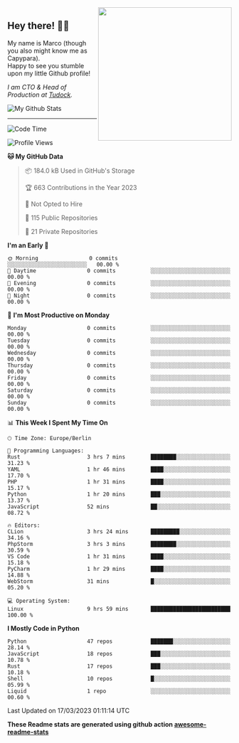 <img src="https://capypara.de/para_logo.png?a=13" align="right" width="300">

## Hey there! 👋🙃
My name is Marco (though you also might know me as Capypara).  
Happy to see you stumble upon my little Github profile!

*I am CTO & Head of Production at <a href="http://tudock.de">Tudock</a>.*


![My Github Stats](https://github-readme-stats.vercel.app/api?username=theCapypara&show_icons=true&title_color=8ea106&text_color=ffffff&icon_color=8ea106&bg_color=2F343F&hide_border=1)

---
<!--START_SECTION:waka-->
![Code Time](http://img.shields.io/badge/Code%20Time-2%2C240%20hrs%204%20mins-blue)

![Profile Views](http://img.shields.io/badge/Profile%20Views-2-blue)

**🐱 My GitHub Data** 

> 📦 184.0 kB Used in GitHub's Storage 
 > 
> 🏆 663 Contributions in the Year 2023
 > 
> 🚫 Not Opted to Hire
 > 
> 📜 115 Public Repositories 
 > 
> 🔑 21 Private Repositories 
 > 
**I'm an Early 🐤** 

```text
🌞 Morning                0 commits           ░░░░░░░░░░░░░░░░░░░░░░░░░   00.00 % 
🌆 Daytime                0 commits           ░░░░░░░░░░░░░░░░░░░░░░░░░   00.00 % 
🌃 Evening                0 commits           ░░░░░░░░░░░░░░░░░░░░░░░░░   00.00 % 
🌙 Night                  0 commits           ░░░░░░░░░░░░░░░░░░░░░░░░░   00.00 % 
```
📅 **I'm Most Productive on Monday** 

```text
Monday                   0 commits           ░░░░░░░░░░░░░░░░░░░░░░░░░   00.00 % 
Tuesday                  0 commits           ░░░░░░░░░░░░░░░░░░░░░░░░░   00.00 % 
Wednesday                0 commits           ░░░░░░░░░░░░░░░░░░░░░░░░░   00.00 % 
Thursday                 0 commits           ░░░░░░░░░░░░░░░░░░░░░░░░░   00.00 % 
Friday                   0 commits           ░░░░░░░░░░░░░░░░░░░░░░░░░   00.00 % 
Saturday                 0 commits           ░░░░░░░░░░░░░░░░░░░░░░░░░   00.00 % 
Sunday                   0 commits           ░░░░░░░░░░░░░░░░░░░░░░░░░   00.00 % 
```


📊 **This Week I Spent My Time On** 

```text
🕑︎ Time Zone: Europe/Berlin

💬 Programming Languages: 
Rust                     3 hrs 7 mins        ████████░░░░░░░░░░░░░░░░░   31.23 % 
YAML                     1 hr 46 mins        ████░░░░░░░░░░░░░░░░░░░░░   17.70 % 
PHP                      1 hr 31 mins        ████░░░░░░░░░░░░░░░░░░░░░   15.17 % 
Python                   1 hr 20 mins        ███░░░░░░░░░░░░░░░░░░░░░░   13.37 % 
JavaScript               52 mins             ██░░░░░░░░░░░░░░░░░░░░░░░   08.72 % 

🔥 Editors: 
CLion                    3 hrs 24 mins       █████████░░░░░░░░░░░░░░░░   34.16 % 
PhpStorm                 3 hrs 3 mins        ████████░░░░░░░░░░░░░░░░░   30.59 % 
VS Code                  1 hr 31 mins        ████░░░░░░░░░░░░░░░░░░░░░   15.18 % 
PyCharm                  1 hr 29 mins        ████░░░░░░░░░░░░░░░░░░░░░   14.88 % 
WebStorm                 31 mins             █░░░░░░░░░░░░░░░░░░░░░░░░   05.20 % 

💻 Operating System: 
Linux                    9 hrs 59 mins       █████████████████████████   100.00 % 
```

**I Mostly Code in Python** 

```text
Python                   47 repos            ███████░░░░░░░░░░░░░░░░░░   28.14 % 
JavaScript               18 repos            ███░░░░░░░░░░░░░░░░░░░░░░   10.78 % 
Rust                     17 repos            ███░░░░░░░░░░░░░░░░░░░░░░   10.18 % 
Shell                    10 repos            █░░░░░░░░░░░░░░░░░░░░░░░░   05.99 % 
Liquid                   1 repo              ░░░░░░░░░░░░░░░░░░░░░░░░░   00.60 % 
```




 Last Updated on 17/03/2023 01:11:14 UTC
<!--END_SECTION:waka-->

**These Readme stats are generated using github action [awesome-readme-stats](https://github.com/anmol098/waka-readme-stats)**
